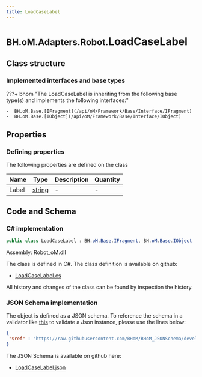 ```yaml
---
title: LoadCaseLabel
---
```


# <small>BH.oM.Adapters.Robot.</small>**LoadCaseLabel**



## Class structure

### Implemented interfaces and base types

???+ bhom "The LoadCaseLabel is inheriting from the following base type(s) and implements the following interfaces:"

    -  BH.oM.Base.[IFragment](/api/oM/Framework/Base/Interface/IFragment)
    -  BH.oM.Base.[IObject](/api/oM/Framework/Base/Interface/IObject)


## Properties



### Defining properties

The following properties are defined on the class

| Name             | Type             | Description      | Quantity         |
|------------------|------------------|------------------|------------------|
| Label | [string](https://learn.microsoft.com/en-us/dotnet/api/System.String?view=netstandard-2.0) | - | - |


## Code and Schema

### C# implementation

``` C# title="C#"
public class LoadCaseLabel : BH.oM.Base.IFragment, BH.oM.Base.IObject
```

Assembly: Robot_oM.dll

The class is defined in C#. The class definition is available on github:

- [LoadCaseLabel.cs](https://github.com/BHoM/Robot_Toolkit/blob/develop/Robot_oM/Fragments\LoadCaseLabel.cs)

All history and changes of the class can be found by inspection the history.
### JSON Schema implementation

The object is defined as a JSON schema. To reference the schema in a validator like [this](https://www.jsonschemavalidator.net/) to validate a Json instance, please use the lines below:

``` json title="JSON Schema"
{
 "$ref" : "https://raw.githubusercontent.com/BHoM/BHoM_JSONSchema/develop/Robot_oM/LoadCaseLabel.json"
}
```

The JSON Schema is available on github here:

- [LoadCaseLabel.json](https://github.com/BHoM/BHoM_JSONSchema/blob/develop/Robot_oM/LoadCaseLabel.json)
